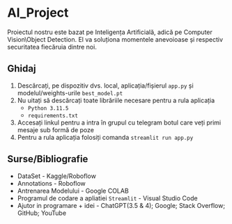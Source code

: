 # AI_Project

Proiectul nostru este bazat pe Inteligența Artificială, adică pe Computer Vision\Object Detection. El va soluționa momentele anevoioase și respectiv securitatea fiecăruia dintre noi.

## Ghidaj

  1. Descărcați, pe dispozitiv dvs. local, aplicația/fișierul `app.py` și modelul/weights-urile `best_model.pt`
  2. Nu uitați să descărcați toate librăriile necesare pentru a rula aplicația
     - `Python 3.11.5`
     - `requirements.txt`
  3. Accesați linkul pentru a intra în grupul cu telegram botul care veți primi mesaje sub formă de poze    
  4. Pentru a rula aplicația folosiți comanda `streamlit run app.py`

     
## Surse/Bibliografie

  - DataSet - Kaggle/Roboflow
  - Annotations - Roboflow 
  - Antrenarea Modelului - Google COLAB
  - Programul de codare a apliatiei `Streamlit` - Visual Studio Code
  - Ajutor in programare + idei - ChatGPT(3.5 & 4); Google; Stack Overflow; GitHub; YouTube 
 
